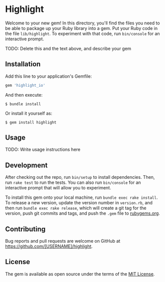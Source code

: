 # Highlight

Welcome to your new gem! In this directory, you'll find the files you need to be able to package up your Ruby library into a gem. Put your Ruby code in the file `lib/highlight`. To experiment with that code, run `bin/console` for an interactive prompt.

TODO: Delete this and the text above, and describe your gem

## Installation

Add this line to your application's Gemfile:

```ruby
gem 'highlight_io'
```

And then execute:

    $ bundle install

Or install it yourself as:

    $ gem install highlight

## Usage

TODO: Write usage instructions here

## Development

After checking out the repo, run `bin/setup` to install dependencies. Then, run `rake test` to run the tests. You can also run `bin/console` for an interactive prompt that will allow you to experiment.

To install this gem onto your local machine, run `bundle exec rake install`. To release a new version, update the version number in `version.rb`, and then run `bundle exec rake release`, which will create a git tag for the version, push git commits and tags, and push the `.gem` file to [rubygems.org](https://rubygems.org).

## Contributing

Bug reports and pull requests are welcome on GitHub at https://github.com/[USERNAME]/highlight.


## License

The gem is available as open source under the terms of the [MIT License](https://opensource.org/licenses/MIT).
